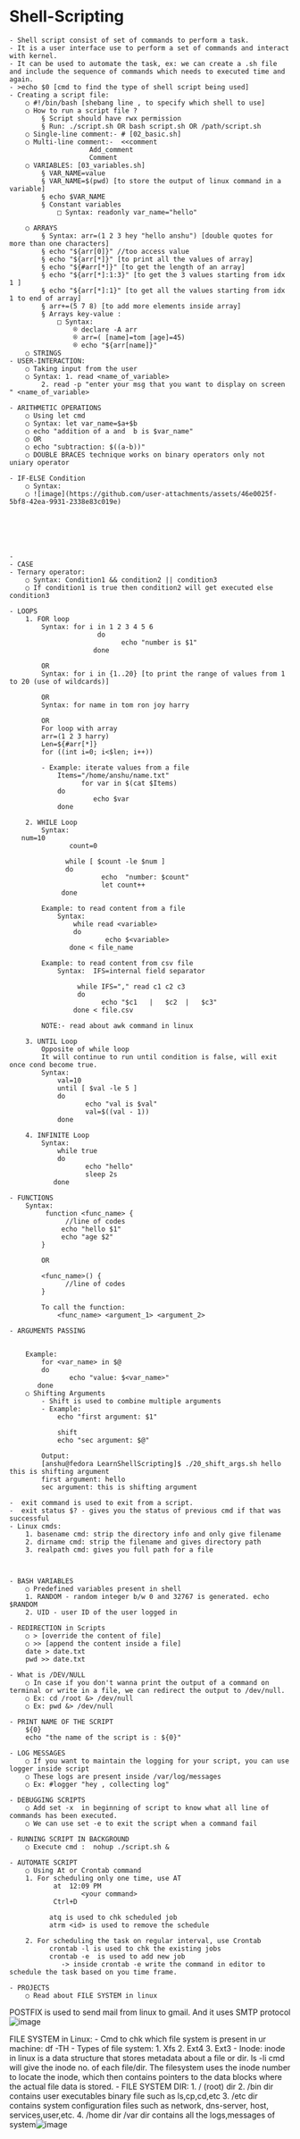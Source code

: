 # Shell-Scripting
	- Shell script consist of set of commands to perform a task.
	- It is a user interface use to perform a set of commands and interact with kernel.
	- It can be used to automate the task, ex: we can create a .sh file and include the sequence of commands which needs to executed time and again.
	- >echo $0 [cmd to find the type of shell script being used] 
	- Creating a script file:
		○ #!/bin/bash [shebang line , to specify which shell to use]
		○ How to run a script file ?
			§ Script should have rwx permission
			§ Run: ./script.sh OR bash script.sh OR /path/script.sh
		○ Single-line comment:- # [02_basic.sh]
		○ Multi-line comment:-  <<comment
						Add_comment
						Comment
		○ VARIABLES: [03_variables.sh]
			§ VAR_NAME=value
			§ VAR_NAME=$(pwd) [to store the output of linux command in a variable]
			§ echo $VAR_NAME
			§ Constant variables
				□ Syntax: readonly var_name="hello"
				
		○ ARRAYS
			§ Syntax: arr=(1 2 3 hey "hello anshu") [double quotes for more than one characters]
			§ echo "${arr[0]}" //too access value
			§ echo "${arr[*]}" [to print all the values of array]
			§ echo "${#arr[*]}" [to get the length of an array]
			§ echo "${arr[*]:1:3}" [to get the 3 values starting from idx 1 ]
			§ echo "${arr[*]:1}" [to get all the values starting from idx 1 to end of array]
			§ arr+=(5 7 8) [to add more elements inside array]
			§ Arrays key-value :
				□ Syntax:
					® declare -A arr
					® arr=( [name]=tom [age]=45)
					® echo "${arr[name]}"
		○ STRINGS
	- USER-INTERACTION:
		○ Taking input from the user
		○ Syntax: 1. read <name_of_variable>
			2. read -p "enter your msg that you want to display on screen " <name_of_variable>

	- ARITHMETIC OPERATIONS
		○ Using let cmd
		○ Syntax: let var_name=$a+$b
		○ echo "addition of a and  b is $var_name"
		○ OR
		○ echo "subtraction: $((a-b))"
		○ DOUBLE BRACES technique works on binary operators only not uniary operator
		
	- IF-ELSE Condition
		○ Syntax:
		○ ![image](https://github.com/user-attachments/assets/46e0025f-5bf8-42ea-9931-2338e83c019e)

		        
		
		
			
		
	- 
	- CASE
	- Ternary operator:
		○ Syntax: Condition1 && condition2 || condition3
		○ If condition1 is true then condition2 will get executed else condition3
		
	- LOOPS
		1. FOR loop
			Syntax: for i in 1 2 3 4 5 6
			              do
			                    echo "number is $1"
			             done
			
			OR
			Syntax: for i in {1..20} [to print the range of values from 1 to 20 (use of wildcards)]
			
			OR
			Syntax: for name in tom ron joy harry
			
			OR
			For loop with array
			arr=(1 2 3 harry)
			Len=${#arr[*]}
			for ((int i=0; i<$len; i++))
			
			- Example: iterate values from a file
				Items="/home/anshu/name.txt"
			          for var in $(cat $Items)
				do
				         echo $var
				done
				
		2. WHILE Loop
			Syntax: 
       num=10
			       count=0
			     
			      while [ $count -le $num ]
			      do
			               echo  "number: $count"
			               let count++
			     done
			
			Example: to read content from a file
				Syntax:
				    while read <variable>
				    do
				            echo $<variable>
				   done < file_name
				
			Example: to read content from csv file
			    Syntax:  IFS=internal field separator
			 
			         while IFS="," read c1 c2 c3
			         do
			               echo "$c1   |   $c2  |   $c3"
			        done < file.csv
			
			NOTE:- read about awk command in linux
			
		3. UNTIL Loop
			Opposite of while loop
			It will continue to run until condition is false, will exit once cond become true.
			Syntax:  
				val=10
				until [ $val -le 5 ]
				do
				       echo "val is $val"
				       val=$((val - 1))
				done 
				
		4. INFINITE Loop
			Syntax:
			    while true
			    do
			           echo "hello"
			           sleep 2s
			   done
			
	- FUNCTIONS
		Syntax:
			 function <func_name> {
			      //line of codes
			     echo "hello $1"
			     echo "age $2"
			}
			
			OR
			
			<func_name>() {
			      //line of codes
			}
			
			To call the function: 
				<func_name> <argument_1> <argument_2>
				
	- ARGUMENTS PASSING
		
		
		Example: 
		    for <var_name> in $@
		    do
		           echo "value: $<var_name>"
		   done
		○ Shifting Arguments
			- Shift is used to combine multiple arguments 
			- Example:
				echo "first argument: $1"
				
				shift
				echo "sec argument: $@"
				
			Output: 
			[anshu@fedora LearnShellScripting]$ ./20_shift_args.sh hello this is shifting argument
			first argument: hello
			sec argument: this is shifting argument
			
	-  exit command is used to exit from a script.
	-  exit status $? - gives you the status of previous cmd if that was successful 
	- Linux cmds:
		1. basename cmd: strip the directory info and only give filename
		2. dirname cmd: strip the filename and gives directory path
		3. realpath cmd: gives you full path for a file
		
		
		
	- BASH VARIABLES
		○ Predefined variables present in shell
		1. RANDOM - random integer b/w 0 and 32767 is generated. echo $RANDOM
		2. UID - user ID of the user logged in
		
	- REDIRECTION in Scripts
		○ > [override the content of file]
		○ >> [append the content inside a file]
		date > date.txt
		pwd >> date.txt
		
	- What is /DEV/NULL
		○ In case if you don't wanna print the output of a command on terminal or write in a file, we can redirect the output to /dev/null.
		○ Ex: cd /root &> /dev/null
		○ Ex: pwd &> /dev/null
		
	- PRINT NAME OF THE SCRIPT
		${0}
		echo "the name of the script is : ${0}"
		
	- LOG MESSAGES
		○ If you want to maintain the logging for your script, you can use logger inside script
		○ These logs are present inside /var/log/messages
		○ Ex: #logger "hey , collecting log"
		
	- DEBUGGING SCRIPTS
		○ Add set -x  in beginning of script to know what all line of commands has been executed.
		○ We can use set -e to exit the script when a command fail
		
	- RUNNING SCRIPT IN BACKGROUND
		○ Execute cmd :  nohup ./script.sh &
		
	- AUTOMATE SCRIPT
		○ Using At or Crontab command
		1. For scheduling only one time, use AT
			   at  12:09 PM
			          <your command>
			   Ctrl+D
			
			  atq is used to chk scheduled job
			  atrm <id> is used to remove the schedule
			
		2. For scheduling the task on regular interval, use Crontab
			  crontab -l is used to chk the existing jobs
			  crontab -e  is used to add new job
				 -> inside crontab -e write the command in editor to schedule the task based on you time frame.
				
	- PROJECTS
		○ Read about FILE SYSTEM in linux
POSTFIX is used to send mail from linux to gmail. And it uses SMTP protocol
![image](https://github.com/user-attachments/assets/45ba0ebd-49bc-4d3e-a1c0-49d25ad92099)

FILE SYSTEM in Linux:
	- Cmd to chk which file system is present in ur machine: df -TH
	- Types of file system:
		1. Xfs
		2. Ext4
		3. Ext3
	- Inode: inode in linux is a data structure that stores metadata about a file or dir.  ls -li cmd will give the inode no. of each file/dir. The filesystem uses the inode number to locate the inode, which then contains pointers to the data blocks where the actual file data is stored.
	- FILE SYSTEM DIR:
		1. / (root) dir
		2. /bin dir contains user executables binary file such as ls,cp,cd,etc
		3. /etc dir contains system configuration files such as network, dns-server, host, services,user,etc.
		4. /home dir 
/var dir contains all the logs,messages of system![image](https://github.com/user-attachments/assets/6f21d241-6dd1-422c-aada-e18ba4fbf1a0)

